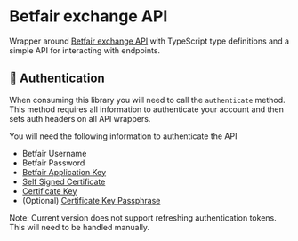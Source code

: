# Betfair exchange API

Wrapper around [Betfair exchange API](https://docs.developer.betfair.com/display/1smk3cen4v3lu3yomq5qye0ni#APIOverview-ExchangeAPIProducts) with TypeScript type definitions and a simple API for interacting with endpoints.

## 🔐 Authentication
When consuming this library you will need to call the `authenticate` method. This method requires all information to authenticate your account and then sets auth headers on all API wrappers.

You will need the following information to authenticate the API
- Betfair Username
- Betfair Password
- [Betfair Application Key](https://docs.developer.betfair.com/display/1smk3cen4v3lu3yomq5qye0ni/Application+Keys#ApplicationKeys-HowtoCreateAnApplicationKey)
- [Self Signed Certificate](https://docs.developer.betfair.com/display/1smk3cen4v3lu3yomq5qye0ni/Non-Interactive+%28bot%29+login#NonInteractive(bot)login-CreatingaSelfSignedCertificate)
- [Certificate Key](https://docs.developer.betfair.com/display/1smk3cen4v3lu3yomq5qye0ni/Non-Interactive+%28bot%29+login#NonInteractive(bot)login-CreatingaSelfSignedCertificate)
- (Optional) [Certificate Key Passphrase](https://docs.developer.betfair.com/display/1smk3cen4v3lu3yomq5qye0ni/Non-Interactive+%28bot%29+login#NonInteractive(bot)login-LinkingtheCertificatetoYourBetfairAccount)



Note: Current version does not support refreshing authentication tokens. This will need to be handled manually.
